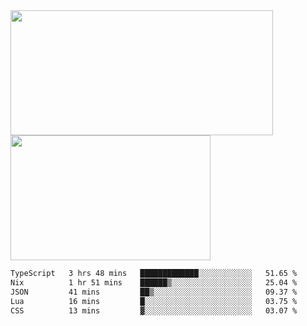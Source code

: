 <a href="https://github.com/anuraghazra/github-readme-stats">
  <img height=200 width=420 align="center" src="https://github-readme-stats.vercel.app/api?username=airRnot1106&hide_title=true&show_icons=true&rank_icon=github" />
</a>
<a href="https://github.com/anuraghazra/convoychat">
  <img height=200 width=320 align="center" src="https://github-readme-stats.vercel.app/api/top-langs/?username=airRnot1106&hide_title=true&layout=compact&hide=html,css" />
</a>

<!--START_SECTION:waka-->

```txt
TypeScript   3 hrs 48 mins   █████████████░░░░░░░░░░░░   51.65 %
Nix          1 hr 51 mins    ██████▒░░░░░░░░░░░░░░░░░░   25.04 %
JSON         41 mins         ██▒░░░░░░░░░░░░░░░░░░░░░░   09.37 %
Lua          16 mins         █░░░░░░░░░░░░░░░░░░░░░░░░   03.75 %
CSS          13 mins         ▓░░░░░░░░░░░░░░░░░░░░░░░░   03.07 %
```

<!--END_SECTION:waka-->

